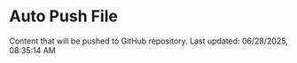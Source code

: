 # Auto Push File

Content that will be pushed to GitHub repository.
Last updated: 06/28/2025, 08:35:14 AM